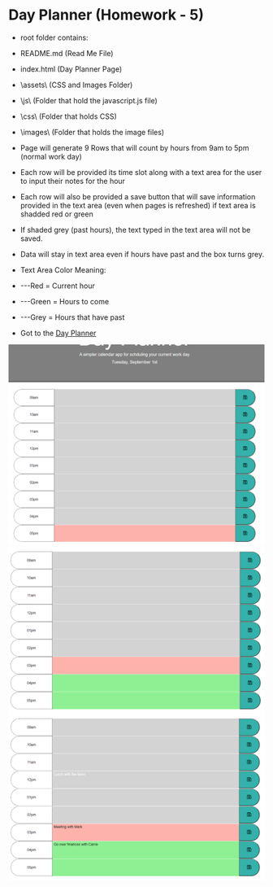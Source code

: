 # Day Planner (Homework - 5)

* root folder contains:

* README.md      (Read Me File)
* index.html     (Day Planner Page)
* \assets\       (CSS and Images Folder)
*   \js\        (Folder that hold the javascript.js file)
*   \css\       (Folder that holds CSS)
*   \images\     (Folder that holds the image files)

* Page will generate 9 Rows that will count by hours from 9am to 5pm (normal work day)
* Each row will be provided its time slot along with a text area for the user to input their notes for the hour
* Each row will also be provided a save button that will save information provided in the text area (even when pages is refreshed) if text area is shadded red or green
* If shaded grey (past hours), the text typed in the text area will not be saved.
* Data will stay in text area even if hours have past and the box turns grey.

* Text Area Color Meaning:
* ---Red = Current hour
* ---Green = Hours to come
* ---Grey = Hours that have past

* Got to the 
<a href="https://bbrintle.github.io/5-Day-Planner/">Day Planner</a>
<img src="./assets/images/DayPlannerView.PNG">
<img src="./assets/images/DayPlannerView2.PNG">
<img src="./assets/images/DayPlannerView3.PNG">